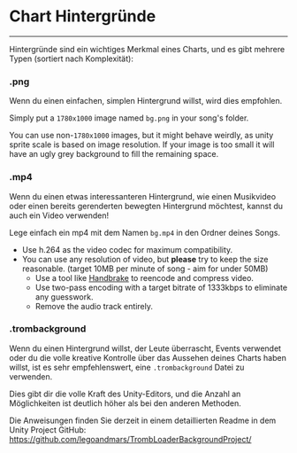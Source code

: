 # Chart Hintergründe
---

Hintergründe sind ein wichtiges Merkmal eines Charts, und es gibt mehrere Typen (sortiert nach Komplexität):

### .png

Wenn du einen einfachen, simplen Hintergrund willst, wird dies empfohlen.

Simply put a `1780x1000` image named `bg.png` in your song's folder.

You can use non-`1780x1000` images, but it might behave weirdly, as unity sprite scale is based on image resolution. If your image is too small it will have an ugly grey background to fill the remaining space.

### .mp4

Wenn du einen etwas interessanteren Hintergrund, wie einen Musikvideo oder einen bereits gerenderten bewegten Hintergrund möchtest, kannst du auch ein Video verwenden!

Lege einfach ein mp4 mit dem Namen `bg.mp4` in den Ordner deines Songs.

- Use h.264 as the video codec for maximum compatibility.
- You can use any resolution of video, but **please** try to keep the size reasonable. (target 10MB per minute of song - aim for under 50MB)
  - Use a tool like [Handbrake](https://handbrake.fr/) to reencode and compress video.
  - Use two-pass encoding with a target bitrate of 1333kbps to eliminate any guesswork.
  - Remove the audio track entirely.

### .trombackground

Wenn du einen Hintergrund willst, der Leute überrascht, Events verwendet oder du die volle kreative Kontrolle über das Aussehen deines Charts haben willst, ist es sehr empfehlenswert, eine `.trombackground` Datei zu verwenden.

Dies gibt dir die volle Kraft des Unity-Editors, und die Anzahl an Möglichkeiten ist deutlich höher als bei den anderen Methoden.

Die Anweisungen finden Sie derzeit in einem detaillierten Readme in dem Unity Project GitHub: <https://github.com/legoandmars/TrombLoaderBackgroundProject/>

